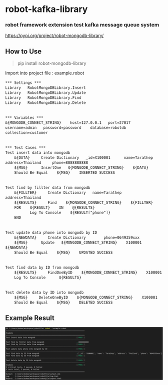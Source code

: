 # robot-kafka-library
### robot framework extension test kafka message queue system

https://pypi.org/project/robot-mongodb-library/

## How to Use
> pip install robot-mongodb-library

Import into project file : example.robot

```
*** Settings ***
Library   RobotMongoDBLibrary.Insert
Library   RobotMongoDBLibrary.Update
Library   RobotMongoDBLibrary.Find
Library   RobotMongoDBLibrary.Delete


*** Variables ***
&{MONGODB_CONNECT_STRING}    host=127.0.0.1   port=27017   username=admin   password=password    database=robotdb     collection=customer


*** Test Cases ***
Test insert data into mongodb
    &{DATA}     Create Dictionary   _id=X100001      name=Tarathep      address=Thailand     phone=8888888888
    ${MSG}      InsertOne   ${MONGODB_CONNECT_STRING}    ${DATA}
    Should Be Equal    ${MSG}    INSERTED SUCCESS


Test find by fillter data from mongodb
    &{FILLTER}     Create Dictionary   name=Tarathep      address=Thailand
    ${RESULTS}     Find    ${MONGODB_CONNECT_STRING}    ${FILLTER}
    FOR    ${RESULT}    IN    @{RESULTS}
           Log To Console    ${RESULT["phone"]}
    END


Test update data phone into mongodb by ID
    &{NEWDATA}     Create Dictionary        phone=0649359xxx
    ${MSG}      Update   ${MONGODB_CONNECT_STRING}    X100001      ${NEWDATA}
    Should Be Equal    ${MSG}    UPDATED SUCCESS


Test find data by ID from mongodb
    ${RESULTS}     FindOneByID    ${MONGODB_CONNECT_STRING}    X100001
    Log To Console      ${RESULTS}


Test delete data by ID into mongodb
    ${MSG}     DeleteOneByID    ${MONGODB_CONNECT_STRING}    X100001
    Should Be Equal    ${MSG}    DELETED SUCCESS
 ```

## Example Result
 ![alt text](https://raw.githubusercontent.com/tarathep/robot-mongodb-library/master/example.jpg)
